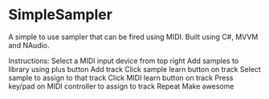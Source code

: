 # SimpleSampler
A simple to use sampler that can be fired using MIDI.  Built using C#, MVVM and NAudio.

Instructions:
Select a MIDI input device from top right
Add samples to library using plus button
Add track
Click sample learn button on track
Select sample to assign to that track
Click MIDI learn button on track
Press key/pad on MIDI controller to assign to track 
Repeat
Make awesome
